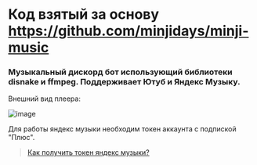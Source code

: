 # Код взятый за основу https://github.com/minjidays/minji-music
### Музыкальный дискорд бот использующий библиотеки disnake и ffmpeg. Поддерживает Ютуб и Яндекс Музыку.

Внешний вид плеера:

![image](https://github.com/Soto4ka37/music-bot/assets/62742200/c667ffd2-1a0f-4a27-94ea-22723750f4ac)

Для работы яндекс музыки необходим токен аккаунта с подпиской "Плюс".
> [Как получить токен яндекс музыки?](https://yandex-music.readthedocs.io/en/main/token.html)
